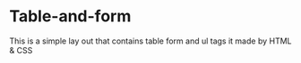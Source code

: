 # Table-and-form
This is a simple lay out that contains table form and ul tags it made by HTML &amp; CSS
